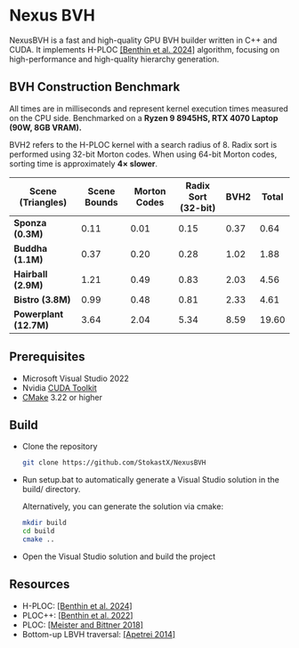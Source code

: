 # Nexus BVH

NexusBVH is a fast and high-quality GPU BVH builder written in C++ and CUDA.
It implements H-PLOC [\[Benthin et al. 2024\]](https://dl.acm.org/doi/10.1145/3675377) algorithm, focusing on high-performance and high-quality hierarchy generation.

## BVH Construction Benchmark

All times are in milliseconds and represent kernel execution times measured on the CPU side. Benchmarked on a **Ryzen 9 8945HS, RTX 4070 Laptop (90W, 8GB VRAM).** 

BVH2 refers to the H-PLOC kernel with a search radius of 8. Radix sort is performed using 32-bit Morton codes. When using 64-bit Morton codes, sorting time is approximately **4× slower**.

| Scene (Triangles)      | Scene Bounds | Morton Codes | Radix Sort (32-bit) | BVH2  | Total  |
|------------------------|--------------|--------------|----------------------|------|--------|
| **Sponza (0.3M)**      | 0.11         | 0.01         | 0.15                 | 0.37 | 0.64   |
| **Buddha (1.1M)**      | 0.37         | 0.20         | 0.28                 | 1.02 | 1.88   |
| **Hairball (2.9M)**    | 1.21         | 0.49         | 0.83                 | 2.03 | 4.56   |
| **Bistro (3.8M)**      | 0.99         | 0.48         | 0.81                 | 2.33 | 4.61   |
| **Powerplant (12.7M)** | 3.64         | 2.04         | 5.34                 | 8.59 | 19.60  |


## Prerequisites

- Microsoft Visual Studio 2022
- Nvidia [CUDA Toolkit](https://developer.nvidia.com/cuda-downloads)
- [CMake](https://cmake.org/download/) 3.22 or higher

## Build
- Clone the repository
   ```sh
   git clone https://github.com/StokastX/NexusBVH
   ```
- Run setup.bat to automatically generate a Visual Studio solution in the build/ directory.

  Alternatively, you can generate the solution via cmake:
  ```sh
  mkdir build
  cd build
  cmake ..
  ```
- Open the Visual Studio solution and build the project

## Resources

- H-PLOC: [\[Benthin et al. 2024\]](https://dl.acm.org/doi/10.1145/3675377)
- PLOC++: [\[Benthin et al. 2022\]](https://dl.acm.org/doi/10.1145/3543867)
- PLOC: [\[Meister and Bittner 2018\]](https://ieeexplore.ieee.org/document/7857089)
- Bottom-up LBVH traversal: [\[Apetrei 2014\]](https://doi.org/10.2312/cgvc.20141206)
